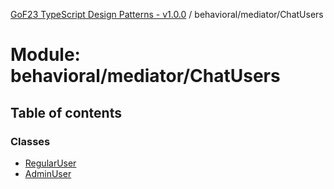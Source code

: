 [GoF23 TypeScript Design Patterns - v1.0.0](../README.md) / behavioral/mediator/ChatUsers

# Module: behavioral/mediator/ChatUsers

## Table of contents

### Classes

- [RegularUser](../classes/behavioral_mediator_ChatUsers.RegularUser.md)
- [AdminUser](../classes/behavioral_mediator_ChatUsers.AdminUser.md)

